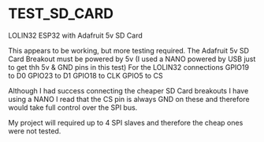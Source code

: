 # TEST_SD_CARD
LOLIN32 ESP32 with Adafruit 5v SD Card

This appears to be working, but more testing required.
The Adafruit 5v SD Card Breakout must be powered by 5v (I used a NANO powered by USB just to get thh 5v & GND pins in this test)
For the LOLIN32 connections
  GPIO19 to D0
  GPIO23 to D1
  GPIO18 to CLK
  GPIO5 to CS
  
  Although I had success connecting the cheaper SD Card breakouts I have using a NANO I read that the CS pin is always GND on these
  and therefore would take full control over the SPI bus.
  
  My project will required up to 4 SPI slaves and therefore the cheap ones were not tested. 
